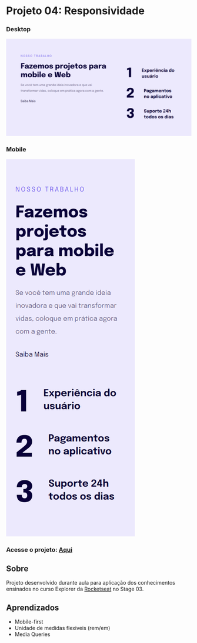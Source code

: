 # Projeto 04: Responsividade

### Desktop
<img src="./images/screenshot.png"/>

### Mobile
<img src="./images/screenshot-mobile.png"/>

### Acesse o projeto: [Aqui](https://jonasncsantos.github.io/Responsividade/)

## Sobre
Projeto desenvolvido durante aula para aplicação dos conhecimentos ensinados no curso Explorer da [Rocketseat](https://www.rocketseat.com.br/") no Stage 03.

## Aprendizados
- Mobile-first
- Unidade de medidas flexiveis (rem/em)
- Media Queries